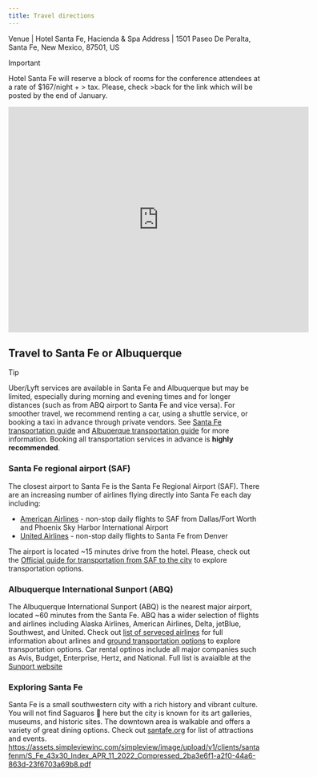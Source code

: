 ```yaml
---
title: Travel directions
---
```


Venue | Hotel Santa Fe, Hacienda & Spa
Address | 1501 Paseo De Peralta, Santa Fe, New Mexico, 87501, US

> [!IMPORTANT]
> Hotel Santa Fe will reserve a block of rooms for the conference attendees at a rate of $167/night + > tax. 
> Please, check >back for the link which will be posted by the end of January. 

<iframe src="https://www.google.com/maps/embed?pb=!1m18!1m12!1m3!1d12963.144970608168!2d-105.95771882166181!3d35.682264999999994!2m3!1f0!2f0!3f0!3m2!1i1024!2i768!4f13.1!3m3!1m2!1s0x871850420ac6ddeb%3A0x51d872cd9038dce7!2sHotel%20Santa%20Fe%2C%20Hacienda%20%26%20Spa!5e0!3m2!1sen!2sus!4v1737486154431!5m2!1sen!2sus" width="600" height="450" style="border:0;" allowfullscreen="" loading="lazy" referrerpolicy="no-referrer-when-downgrade"></iframe>

## Travel to Santa Fe or Albuquerque

> [!TIP]
>Uber/Lyft services are available in Santa Fe and Albuquerque but may be limited, especially during morning and evening times and for longer distances (such as from ABQ airport to Santa Fe and vice versa).
> For smoother travel, we recommend renting a car, using a shuttle service, or booking a taxi in advance through private vendors.
> See [Santa Fe transportation guide](https://flysantafe.com/airport/transportation/) and [Albuqerque transportation guide](https://www.abqsunport.com/ground-transportation/) for more information.
> Booking all transportation services in advance is **highly recommended**. 

### Santa Fe regional airport (SAF)

The closest airport to Santa Fe is the Santa Fe Regional Airport (SAF). There are an increasing number of airlines flying directly into Santa Fe each day including:
- [American Airlines](https://www.aa.com) - non-stop daily flights to SAF from Dallas/Fort Worth and Phoenix Sky Harbor International Airport
- [United Airlines](https://www.united.com) - non-stop daily flights to Santa Fe from Denver

 The airport is located ~15 minutes drive from the hotel. Please, check out the [Official guide for transportation from SAF to the city](https://flysantafe.com/airport/transportation/) to explore transportation options. 

### Albuquerque International Sunport (ABQ)

The Albuquerque International Sunport (ABQ) is the nearest major airport, located ~60 minutes from the Santa Fe. ABQ has a wider selection of flights and airlines including Alaska Airlines, American Airlines, Delta, jetBlue, Southwest, and United.
Check out [list of serveced airlines](https://www.abqsunport.com/airlines-destinations/) for full information about arlines and [ground transportation options](https://www.abqsunport.com/ground-transportation/) to explore transportation options.
Car rental optinos include all major companies such as Avis, Budget, Enterprise, Hertz, and National. Full list is avaialble at the [Sunport website](https://www.abqsunport.com/rental-cars/)

### Exploring Santa Fe

Santa Fe is a small southwestern city with a rich history and vibrant culture. You will not find Saguaros 🌵 here but the city 
is known for its art galleries, museums, and historic sites. The downtown area is walkable and offers a variety of great dining options.
Check out [santafe.org](https://www.santafe.org) for list of attractions and events. 
https://assets.simpleviewinc.com/simpleview/image/upload/v1/clients/santafenm/S_Fe_43x30_Index_APR_11_2022_Compressed_2ba3e6f1-a2f0-44a6-863d-23f6703a69b8.pdf



